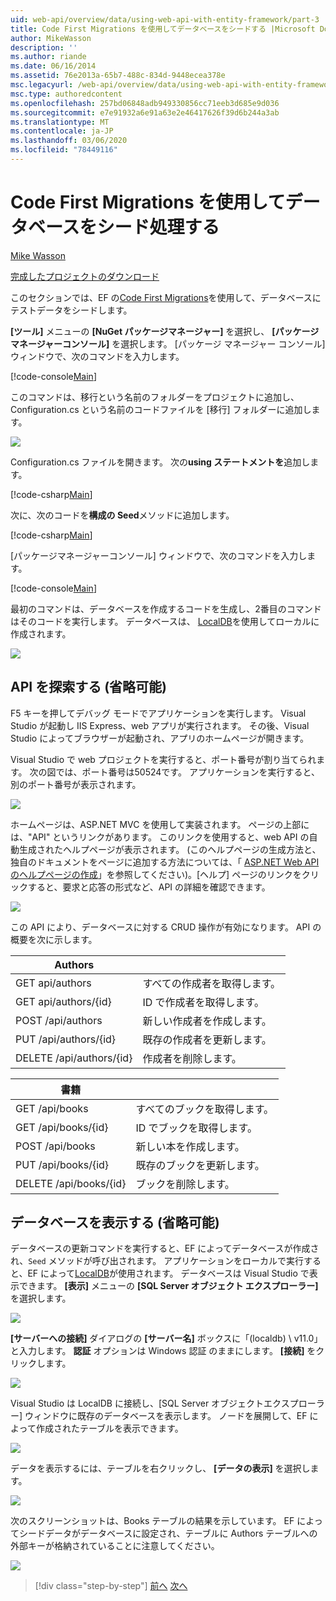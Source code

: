 ```yaml
---
uid: web-api/overview/data/using-web-api-with-entity-framework/part-3
title: Code First Migrations を使用してデータベースをシードする |Microsoft Docs
author: MikeWasson
description: ''
ms.author: riande
ms.date: 06/16/2014
ms.assetid: 76e2013a-65b7-488c-834d-9448ecea378e
msc.legacyurl: /web-api/overview/data/using-web-api-with-entity-framework/part-3
msc.type: authoredcontent
ms.openlocfilehash: 257bd06848adb949330856cc71eeb3d685e9d036
ms.sourcegitcommit: e7e91932a6e91a63e2e46417626f39d6b244a3ab
ms.translationtype: MT
ms.contentlocale: ja-JP
ms.lasthandoff: 03/06/2020
ms.locfileid: "78449116"
---
```

# <a name="use-code-first-migrations-to-seed-the-database"></a>Code First Migrations を使用してデータベースをシード処理する

[Mike Wasson](https://github.com/MikeWasson)

[完成したプロジェクトのダウンロード](https://github.com/MikeWasson/BookService)

このセクションでは、EF の[Code First Migrations](https://msdn.microsoft.com/data/jj591621)を使用して、データベースにテストデータをシードします。

**[ツール]** メニューの **[NuGet パッケージマネージャー]** を選択し、 **[パッケージマネージャーコンソール]** を選択します。 [パッケージ マネージャー コンソール] ウィンドウで、次のコマンドを入力します。

[!code-console[Main](part-3/samples/sample1.cmd)]

このコマンドは、移行という名前のフォルダーをプロジェクトに追加し、Configuration.cs という名前のコードファイルを [移行] フォルダーに追加します。

![](part-3/_static/image1.png)

Configuration.cs ファイルを開きます。 次の**using ステートメントを**追加します。

[!code-csharp[Main](part-3/samples/sample2.cs)]

次に、次のコードを**構成の Seed**メソッドに追加します。

[!code-csharp[Main](part-3/samples/sample3.cs)]

[パッケージマネージャーコンソール] ウィンドウで、次のコマンドを入力します。

[!code-console[Main](part-3/samples/sample4.cmd)]

最初のコマンドは、データベースを作成するコードを生成し、2番目のコマンドはそのコードを実行します。 データベースは、 [LocalDB](https://msdn.microsoft.com/library/hh510202.aspx)を使用してローカルに作成されます。

![](part-3/_static/image2.png)

## <a name="explore-the-api-optional"></a>API を探索する (省略可能)

F5 キーを押してデバッグ モードでアプリケーションを実行します。 Visual Studio が起動し IIS Express、web アプリが実行されます。 その後、Visual Studio によってブラウザーが起動され、アプリのホームページが開きます。

Visual Studio で web プロジェクトを実行すると、ポート番号が割り当てられます。 次の図では、ポート番号は50524です。 アプリケーションを実行すると、別のポート番号が表示されます。

![](part-3/_static/image3.png)

ホームページは、ASP.NET MVC を使用して実装されます。 ページの上部には、"API" というリンクがあります。 このリンクを使用すると、web API の自動生成されたヘルプページが表示されます。 (このヘルプページの生成方法と、独自のドキュメントをページに追加する方法については、「 [ASP.NET Web API のヘルプページの作成](../../getting-started-with-aspnet-web-api/creating-api-help-pages.md)」を参照してください)。[ヘルプ] ページのリンクをクリックすると、要求と応答の形式など、API の詳細を確認できます。

![](part-3/_static/image4.png)

この API により、データベースに対する CRUD 操作が有効になります。 API の概要を次に示します。

| Authors |  |
| --- | -- |
| GET api/authors | すべての作成者を取得します。 |
| GET api/authors/{id} | ID で作成者を取得します。 |
| POST /api/authors | 新しい作成者を作成します。 |
| PUT /api/authors/{id} | 既存の作成者を更新します。 |
| DELETE /api/authors/{id} | 作成者を削除します。 |

| 書籍 |  |
| --- | -- |
| GET /api/books | すべてのブックを取得します。 |
| GET /api/books/{id} | ID でブックを取得します。 |
| POST /api/books | 新しい本を作成します。 |
| PUT /api/books/{id} | 既存のブックを更新します。 |
| DELETE /api/books/{id} | ブックを削除します。 |

## <a name="view-the-database-optional"></a>データベースを表示する (省略可能)

データベースの更新コマンドを実行すると、EF によってデータベースが作成され、`Seed` メソッドが呼び出されます。 アプリケーションをローカルで実行すると、EF によって[LocalDB](https://blogs.msdn.com/b/sqlexpress/archive/2011/07/12/introducing-localdb-a-better-sql-express.aspx)が使用されます。 データベースは Visual Studio で表示できます。 **[表示]** メニューの **[SQL Server オブジェクト エクスプローラー]** を選択します。

![](part-3/_static/image5.png)

**[サーバーへの接続]** ダイアログの **[サーバー名]** ボックスに「(localdb) \ v11.0」と入力します。 **認証** オプションは Windows 認証 のままにします。 **[接続]** をクリックします。

![](part-3/_static/image6.png)

Visual Studio は LocalDB に接続し、[SQL Server オブジェクトエクスプローラー] ウィンドウに既存のデータベースを表示します。 ノードを展開して、EF によって作成されたテーブルを表示できます。

![](part-3/_static/image7.png)

データを表示するには、テーブルを右クリックし、 **[データの表示]** を選択します。

![](part-3/_static/image8.png)

次のスクリーンショットは、Books テーブルの結果を示しています。 EF によってシードデータがデータベースに設定され、テーブルに Authors テーブルへの外部キーが格納されていることに注意してください。

![](part-3/_static/image9.png)

> [!div class="step-by-step"]
> [前へ](part-2.md)
> [次へ](part-4.md)
